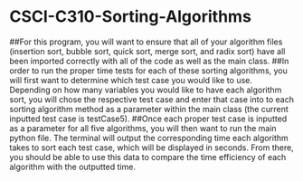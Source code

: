 # CSCI-C310-Sorting-Algorithms
##For this program, you will want to ensure that all of your algorithm files (insertion sort, bubble sort, quick sort, merge sort, and radix sort) have all been imported correctly with all of the code as well as the main class.
##In order to run the proper time tests for each of these sorting algorithms, you will first want to determine which test case you would like to use. Depending on how many variables you would like to have each algorithm sort, you will chose the respective test case and enter that case into to each sorting algorithm method as a parameter within the main class (the current inputted test case is testCase5).
##Once each proper test case is inputted as a parameter for all five algorithms, you will then want to run the main python file. The terminal will output the corresponding time each algorithm takes to sort each test case, which will be displayed in seconds. From there, you should be able to use this data to compare the time efficiency of each algorithm with the outputted time. 
